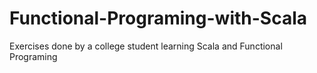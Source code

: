 # Functional-Programing-with-Scala
Exercises done by a college student learning Scala and Functional Programing
